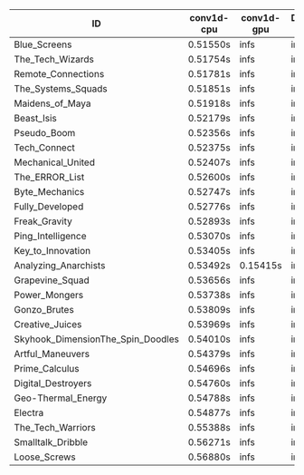 |ID|conv1d-cpu|conv1d-gpu|DWSPConv2D-gpu|gemm-gpu|avg|
|-|-|-|-|-|-|
|Blue_Screens|0.51550s|infs|infs|4.98956s|infs|
|The_Tech_Wizards|0.51754s|infs|infs|4.92842s|infs|
|Remote_Connections|0.51781s|infs|infs|4.88254s|infs|
|The_Systems_Squads|0.51851s|infs|infs|4.92523s|infs|
|Maidens_of_Maya|0.51918s|infs|infs|4.94558s|infs|
|Beast_Isis|0.52179s|infs|infs|4.88797s|infs|
|Pseudo_Boom|0.52356s|infs|infs|4.93104s|infs|
|Tech_Connect|0.52375s|infs|infs|4.95407s|infs|
|Mechanical_United|0.52407s|infs|infs|4.95223s|infs|
|The_ERROR_List|0.52600s|infs|infs|4.89796s|infs|
|Byte_Mechanics|0.52747s|infs|infs|4.94404s|infs|
|Fully_Developed|0.52776s|infs|infs|4.97219s|infs|
|Freak_Gravity|0.52893s|infs|infs|4.90435s|infs|
|Ping_Intelligence|0.53070s|infs|infs|4.92543s|infs|
|Key_to_Innovation|0.53405s|infs|infs|4.93600s|infs|
|Analyzing_Anarchists|0.53492s|0.15415s|infs|4.92990s|infs|
|Grapevine_Squad|0.53656s|infs|infs|4.95344s|infs|
|Power_Mongers|0.53738s|infs|infs|4.91244s|infs|
|Gonzo_Brutes|0.53809s|infs|infs|4.91261s|infs|
|Creative_Juices|0.53969s|infs|infs|4.96564s|infs|
|Skyhook_DimensionThe_Spin_Doodles|0.54010s|infs|infs|4.97235s|infs|
|Artful_Maneuvers|0.54379s|infs|infs|4.92672s|infs|
|Prime_Calculus|0.54696s|infs|infs|4.89013s|infs|
|Digital_Destroyers|0.54760s|infs|infs|4.93415s|infs|
|Geo-Thermal_Energy|0.54788s|infs|infs|4.89156s|infs|
|Electra|0.54877s|infs|infs|4.90724s|infs|
|The_Tech_Warriors|0.55388s|infs|infs|4.98951s|infs|
|Smalltalk_Dribble|0.56271s|infs|infs|5.01361s|infs|
|Loose_Screws|0.56880s|infs|infs|4.93313s|infs|
